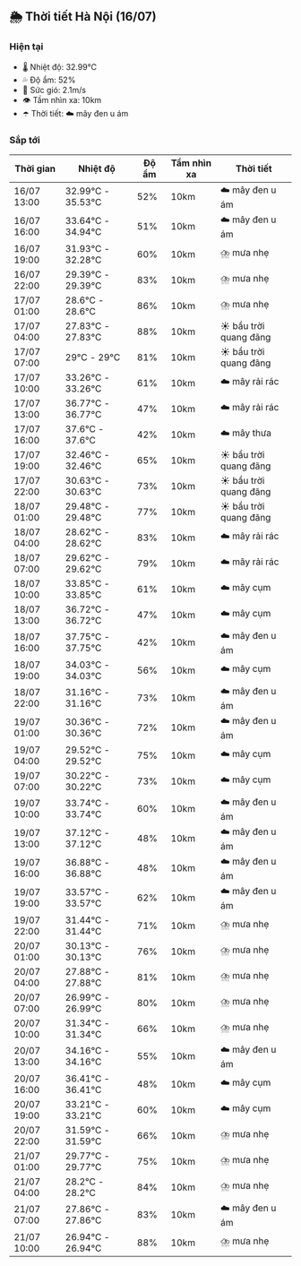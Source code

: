 ## 🌦️ Thời tiết Hà Nội (16/07)

### Hiện tại

- 🌡️ Nhiệt độ: 32.99℃
- 💦 Độ ẩm: 52%
- 💨 Sức gió: 2.1m/s
- 👁️ Tầm nhìn xa: 10km
- ☂️ Thời tiết: ☁️ mây đen u ám

### Sắp tới

| Thời gian | Nhiệt độ | Độ ẩm | Tầm nhìn xa | Thời tiết |
| --- | --- | --- | --- | --- |
| 16/07 13:00 | 32.99℃ - 35.53℃ | 52% | 10km | ☁️ mây đen u ám |
| 16/07 16:00 | 33.64℃ - 34.94℃ | 51% | 10km | ☁️ mây đen u ám |
| 16/07 19:00 | 31.93℃ - 32.28℃ | 60% | 10km | ⛈️ mưa nhẹ |
| 16/07 22:00 | 29.39℃ - 29.39℃ | 83% | 10km | ⛈️ mưa nhẹ |
| 17/07 01:00 | 28.6℃ - 28.6℃ | 86% | 10km | ⛈️ mưa nhẹ |
| 17/07 04:00 | 27.83℃ - 27.83℃ | 88% | 10km | ☀️ bầu trời quang đãng |
| 17/07 07:00 | 29℃ - 29℃ | 81% | 10km | ☀️ bầu trời quang đãng |
| 17/07 10:00 | 33.26℃ - 33.26℃ | 61% | 10km | ☁️ mây rải rác |
| 17/07 13:00 | 36.77℃ - 36.77℃ | 47% | 10km | ☁️ mây rải rác |
| 17/07 16:00 | 37.6℃ - 37.6℃ | 42% | 10km | ☁️ mây thưa |
| 17/07 19:00 | 32.46℃ - 32.46℃ | 65% | 10km | ☀️ bầu trời quang đãng |
| 17/07 22:00 | 30.63℃ - 30.63℃ | 73% | 10km | ☀️ bầu trời quang đãng |
| 18/07 01:00 | 29.48℃ - 29.48℃ | 77% | 10km | ☀️ bầu trời quang đãng |
| 18/07 04:00 | 28.62℃ - 28.62℃ | 83% | 10km | ☁️ mây rải rác |
| 18/07 07:00 | 29.62℃ - 29.62℃ | 79% | 10km | ☁️ mây rải rác |
| 18/07 10:00 | 33.85℃ - 33.85℃ | 61% | 10km | ☁️ mây cụm |
| 18/07 13:00 | 36.72℃ - 36.72℃ | 47% | 10km | ☁️ mây cụm |
| 18/07 16:00 | 37.75℃ - 37.75℃ | 42% | 10km | ☁️ mây đen u ám |
| 18/07 19:00 | 34.03℃ - 34.03℃ | 56% | 10km | ☁️ mây cụm |
| 18/07 22:00 | 31.16℃ - 31.16℃ | 73% | 10km | ☁️ mây đen u ám |
| 19/07 01:00 | 30.36℃ - 30.36℃ | 72% | 10km | ☁️ mây đen u ám |
| 19/07 04:00 | 29.52℃ - 29.52℃ | 75% | 10km | ☁️ mây cụm |
| 19/07 07:00 | 30.22℃ - 30.22℃ | 73% | 10km | ☁️ mây cụm |
| 19/07 10:00 | 33.74℃ - 33.74℃ | 60% | 10km | ☁️ mây đen u ám |
| 19/07 13:00 | 37.12℃ - 37.12℃ | 48% | 10km | ☁️ mây đen u ám |
| 19/07 16:00 | 36.88℃ - 36.88℃ | 48% | 10km | ☁️ mây đen u ám |
| 19/07 19:00 | 33.57℃ - 33.57℃ | 62% | 10km | ☁️ mây đen u ám |
| 19/07 22:00 | 31.44℃ - 31.44℃ | 71% | 10km | ⛈️ mưa nhẹ |
| 20/07 01:00 | 30.13℃ - 30.13℃ | 76% | 10km | ⛈️ mưa nhẹ |
| 20/07 04:00 | 27.88℃ - 27.88℃ | 81% | 10km | ⛈️ mưa nhẹ |
| 20/07 07:00 | 26.99℃ - 26.99℃ | 80% | 10km | ⛈️ mưa nhẹ |
| 20/07 10:00 | 31.34℃ - 31.34℃ | 66% | 10km | ⛈️ mưa nhẹ |
| 20/07 13:00 | 34.16℃ - 34.16℃ | 55% | 10km | ☁️ mây đen u ám |
| 20/07 16:00 | 36.41℃ - 36.41℃ | 48% | 10km | ☁️ mây cụm |
| 20/07 19:00 | 33.21℃ - 33.21℃ | 60% | 10km | ☁️ mây cụm |
| 20/07 22:00 | 31.59℃ - 31.59℃ | 66% | 10km | ⛈️ mưa nhẹ |
| 21/07 01:00 | 29.77℃ - 29.77℃ | 75% | 10km | ⛈️ mưa nhẹ |
| 21/07 04:00 | 28.2℃ - 28.2℃ | 84% | 10km | ⛈️ mưa nhẹ |
| 21/07 07:00 | 27.86℃ - 27.86℃ | 83% | 10km | ☁️ mây đen u ám |
| 21/07 10:00 | 26.94℃ - 26.94℃ | 88% | 10km | ⛈️ mưa nhẹ |
